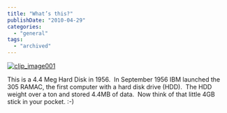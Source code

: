 ```yaml
---
title: "What’s this?"
publishDate: "2010-04-29"
categories: 
  - "general"
tags:
  - "archived"
---
```


[![clip_image001](https://ramberlinggeek.co.uk/wp-content/uploads/2010/04/clip_image001_thumb.jpg "clip_image001")](https://ramberlinggeek.co.uk/wp-content/uploads/2010/04/clip_image001.jpg)

This is a 4.4 Meg Hard Disk in 1956.  In September 1956 IBM launched the 305 RAMAC, the first computer with a hard disk drive (HDD).  The HDD weight over a ton and stored 4.4MB of data.  Now think of that little 4GB stick in your pocket. :-)
